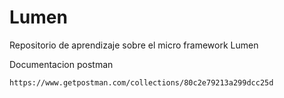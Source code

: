 # Lumen
Repositorio de aprendizaje sobre el micro framework Lumen


Documentacion postman
````
https://www.getpostman.com/collections/80c2e79213a299dcc25d
````
